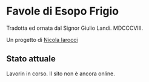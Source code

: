 # Favole di Esopo Frigio
Tradotta ed ornata dal Signor Giulio Landi. MDCCCVIII.

Un progetto di [Nicola Iarocci][ni]

## Stato attuale
Lavorin in corso. Il sito non è ancora online.

[ni]: https://nicolaiarocci.com
